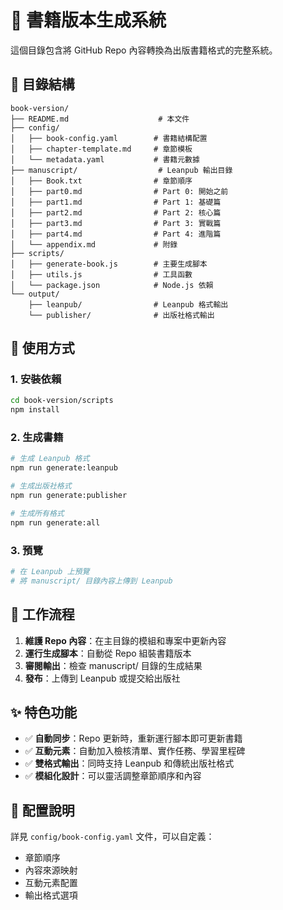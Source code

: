 # 📖 書籍版本生成系統

這個目錄包含將 GitHub Repo 內容轉換為出版書籍格式的完整系統。

## 📁 目錄結構

```
book-version/
├── README.md                    # 本文件
├── config/
│   ├── book-config.yaml        # 書籍結構配置
│   ├── chapter-template.md     # 章節模板
│   └── metadata.yaml           # 書籍元數據
├── manuscript/                  # Leanpub 輸出目錄
│   ├── Book.txt                # 章節順序
│   ├── part0.md                # Part 0: 開始之前
│   ├── part1.md                # Part 1: 基礎篇
│   ├── part2.md                # Part 2: 核心篇
│   ├── part3.md                # Part 3: 實戰篇
│   ├── part4.md                # Part 4: 進階篇
│   └── appendix.md             # 附錄
├── scripts/
│   ├── generate-book.js        # 主要生成腳本
│   ├── utils.js                # 工具函數
│   └── package.json            # Node.js 依賴
└── output/
    ├── leanpub/                # Leanpub 格式輸出
    └── publisher/              # 出版社格式輸出
```

## 🎯 使用方式

### 1. 安裝依賴
```bash
cd book-version/scripts
npm install
```

### 2. 生成書籍
```bash
# 生成 Leanpub 格式
npm run generate:leanpub

# 生成出版社格式
npm run generate:publisher

# 生成所有格式
npm run generate:all
```

### 3. 預覽
```bash
# 在 Leanpub 上預覽
# 將 manuscript/ 目錄內容上傳到 Leanpub
```

## 🔄 工作流程

1. **維護 Repo 內容**：在主目錄的模組和專案中更新內容
2. **運行生成腳本**：自動從 Repo 組裝書籍版本
3. **審閱輸出**：檢查 manuscript/ 目錄的生成結果
4. **發布**：上傳到 Leanpub 或提交給出版社

## ✨ 特色功能

- ✅ **自動同步**：Repo 更新時，重新運行腳本即可更新書籍
- ✅ **互動元素**：自動加入檢核清單、實作任務、學習里程碑
- ✅ **雙格式輸出**：同時支持 Leanpub 和傳統出版社格式
- ✅ **模組化設計**：可以靈活調整章節順序和內容

## 📝 配置說明

詳見 `config/book-config.yaml` 文件，可以自定義：
- 章節順序
- 內容來源映射
- 互動元素配置
- 輸出格式選項
